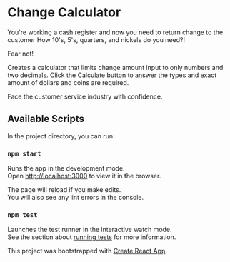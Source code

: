 # Change Calculator
You're working a cash register and now you need to return change to the customer
How 10's, 5's, quarters, and nickels do you need?!

Fear not!

Creates a calculator that limits change amount input to only numbers and two decimals.  Click the Calculate button to answer the types and exact amount of dollars and coins are required.

Face the customer service industry with confidence.


## Available Scripts

In the project directory, you can run:

### `npm start`

Runs the app in the development mode.\
Open [http://localhost:3000](http://localhost:3000) to view it in the browser.

The page will reload if you make edits.\
You will also see any lint errors in the console.

### `npm test`

Launches the test runner in the interactive watch mode.\
See the section about [running tests](https://facebook.github.io/create-react-app/docs/running-tests) for more information.

This project was bootstrapped with [Create React App](https://github.com/facebook/create-react-app).
